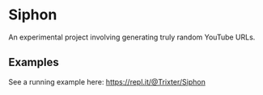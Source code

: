 # Siphon
An experimental project involving generating truly random YouTube URLs.

## Examples
See a running example here: https://repl.it/@Trixter/Siphon

